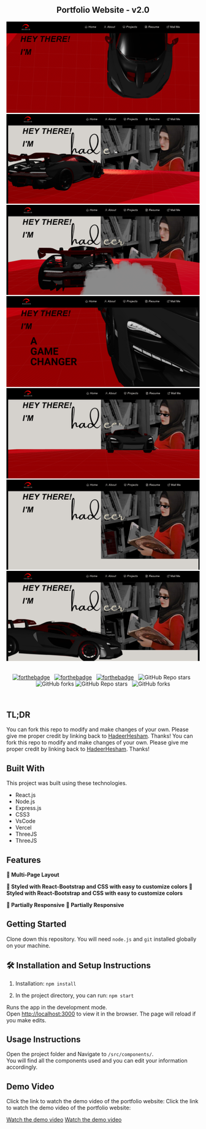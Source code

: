 <h2 align="center">
<h2 align="center">
  Portfolio Website - v2.0<br/>
</h2>

<div align="center">
  <img alt="Demo" src="./Images/readme-img1.png" />
  <img alt="Demo" src="./Images/readme-img2.png" />
  <img alt="Demo" src="./Images/readme-img3.png" />
  <img alt="Demo" src="./Images/readme-img4.png" />
  <img alt="Demo" src="./Images/readme-img5.png" />
  <img alt="Demo" src="./Images/readme-img6.png" />
  <img alt="Demo" src="./Images/readme-img7.png" />
</div>
<br/>

<center>

[![forthebadge](https://forthebadge.com/images/badges/built-with-love.svg)](https://forthebadge.com) &nbsp;
[![forthebadge](https://forthebadge.com/images/badges/made-with-javascript.svg)](https://forthebadge.com) &nbsp;
[![forthebadge](https://forthebadge.com/images/badges/open-source.svg)](https://forthebadge.com) &nbsp;
![GitHub Repo stars](https://img.shields.io/github/stars/hadeerhesham/Portfolio?color=red&logo=github&style=for-the-badge) &nbsp;
![GitHub forks](https://img.shields.io/github/forks/hadeerhesham/Portfolio?color=red&logo=github&style=for-the-badge)
![GitHub Repo stars](https://img.shields.io/github/stars/hadeerhesham/Portfolio?color=red&logo=github&style=for-the-badge) &nbsp;
![GitHub forks](https://img.shields.io/github/forks/hadeerhesham/Portfolio?color=red&logo=github&style=for-the-badge)

</center>

<br/>

## TL;DR

You can fork this repo to modify and make changes of your own. Please give me proper credit by linking back to [HadeerHesham](https://github.com/Hadeer-Hesham-Fahmy/portfolio-frontend). Thanks!
You can fork this repo to modify and make changes of your own. Please give me proper credit by linking back to [HadeerHesham](https://github.com/Hadeer-Hesham-Fahmy/portfolio-frontend). Thanks!

## Built With

This project was built using these technologies.

- React.js
- Node.js
- Express.js
- CSS3
- VsCode
- Vercel
- ThreeJS
- ThreeJS

## Features

**📖 Multi-Page Layout**

**🎨 Styled with React-Bootstrap and CSS with easy to customize colors**
**🎨 Styled with React-Bootstrap and CSS with easy to customize colors**

**📱 Partially Responsive**
**📱 Partially Responsive**

## Getting Started

Clone down this repository. You will need `node.js` and `git` installed globally on your machine.

## 🛠 Installation and Setup Instructions

1. Installation: `npm install`

2. In the project directory, you can run: `npm start`

Runs the app in the development mode.\
Open [http://localhost:3000](http://localhost:3000) to view it in the browser.
The page will reload if you make edits.

## Usage Instructions

Open the project folder and Navigate to `/src/components/`. <br/>
You will find all the components used and you can edit your information accordingly.

## Demo Video

Click the link to watch the demo video of the portfolio website:
Click the link to watch the demo video of the portfolio website:

[Watch the demo video](https://drive.google.com/file/d/1MH36kO-K_4OU7wTL2csSBGxfKG2EOb9H/view?usp=sharing)
[Watch the demo video](https://drive.google.com/file/d/1MH36kO-K_4OU7wTL2csSBGxfKG2EOb9H/view?usp=sharing)
